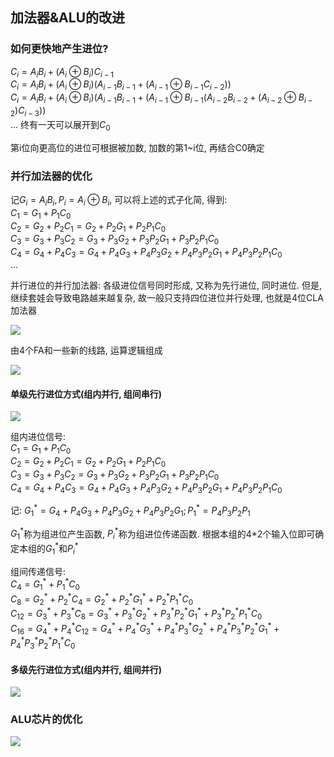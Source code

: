 ## 加法器&ALU的改进

### 如何更快地产生进位?

$C_i=A_iB_i+(A_i⊕B_i)C_{i-1}$
<br> $C_i=A_iB_i+(A_i⊕B_i)(A_{i-1}B_{i-1}+(A_{i-1}⊕B_{i-1}C_{i-2}))$
<br> $C_i=A_iB_i+(A_i⊕B_i)(A_{i-1}B_{i-1}+(A_{i-1}⊕B_{i-1}(A_{i-2}B_{i-2}+(A_{i-2}⊕B_{i-2})C_{i-3}))$
<br> ...
终有一天可以展开到$C_0$

第i位向更高位的进位可根据被加数, 加数的第1~i位, 再结合C0确定

### 并行加法器的优化

记$G_i=A_iB_i, P_i=A_i⊕B_i$, 可以将上述的式子化简, 得到:
<br> $C_1=G_1+P_1C_0$
<br> $C_2=G_2+P_2C_1=G_2+P_2G_1+P_2P_1C_0$
<br> $C_3=G_3+P_3C_2=G_3+P_3G_2+P_3P_2G_1+P_3P_2P_1C_0$
<br> $C_4=G_4+P_4C_3=G_4+P_4G_3+P_4P_3G_2+P_4P_3P_2G_1+P_4P_3P_2P_1C_0$
<br> ...

并行进位的并行加法器: 各级进位信号同时形成, 又称为先行进位, 同时进位. 但是, 继续套娃会导致电路越来越复杂, 故一般只支持四位进位并行处理, 也就是4位CLA加法器

![](https://github.com/Ricolxwz/Computer-Organization-408/blob/main/Computer-Organization%20WD/Data%20representation%20and%20operation/SVG/Adder&ALU%20Improvements1.drawio.svg)

由4个FA和一些新的线路, 运算逻辑组成

![](https://github.com/Ricolxwz/Computer-Organization-408/blob/main/Computer-Organization%20WD/Data%20representation%20and%20operation/IMG/Adder&ALU%20Improvements2.png)

#### 单级先行进位方式(组内并行, 组间串行)

![](https://github.com/Ricolxwz/Computer-Organization-408/blob/main/Computer-Organization%20WD/Data%20representation%20and%20operation/SVG/Adder&ALU%20Improvements3.drawio.svg)

组内进位信号: 
<br> $C_1=G_1+P_1C_0$
<br> $C_2=G_2+P_2C_1=G_2+P_2G_1+P_2P_1C_0$
<br> $C_3=G_3+P_3C_2=G_3+P_3G_2+P_3P_2G_1+P_3P_2P_1C_0$
<br> $C_4=G_4+P_4C_3=G_4+P_4G_3+P_4P_3G_2+P_4P_3P_2G_1+P_4P_3P_2P_1C_0$

记: $G_1^*=G_4+P_4G_3+P_4P_3G_2+P_4P_3P_2G_1; P_1^*=P_4P_3P_2P_1$

$G_1^*$称为组进位产生函数, $P_i^*$称为组进位传递函数. 根据本组的4*2个输入位即可确定本组的$G_1^*$和$P_i^*$

组间传递信号:
<br> $C_4=G_1^*+P_1^*C_0$
<br> $C_8=G_2^*+P_2^*C_4=G_2^*+P_2^*G_1^*+P_2^*P_1^*C_0$
<br> $C_{12}=G_3^*+P_3^*C_8=G_3^*+P_3^*G_2^*+P_3^*P_2^*G_1^*+P_3^*P_2^*P_1^*C_0$
<br> $C_{16}=G_4^*+P_4^*C_{12}=G_4^*+P_4^*G_3^*+P_4^*P_3^*G_2^*+P_4^*P_3^*P_2^*G_1^*+P_4^*P_3^*P_2^*P_1^*C_0$

#### 多级先行进位方式(组内并行, 组间并行)

![](https://github.com/Ricolxwz/Computer-Organization-408/blob/main/Computer-Organization%20WD/Data%20representation%20and%20operation/SVG/Adder&ALU%20Improvements4.drawio.svg)

### ALU芯片的优化

![](https://github.com/Ricolxwz/Computer-Organization-408/blob/main/Computer-Organization%20WD/Data%20representation%20and%20operation/IMG/Adder&ALU%20Improvements5.png)